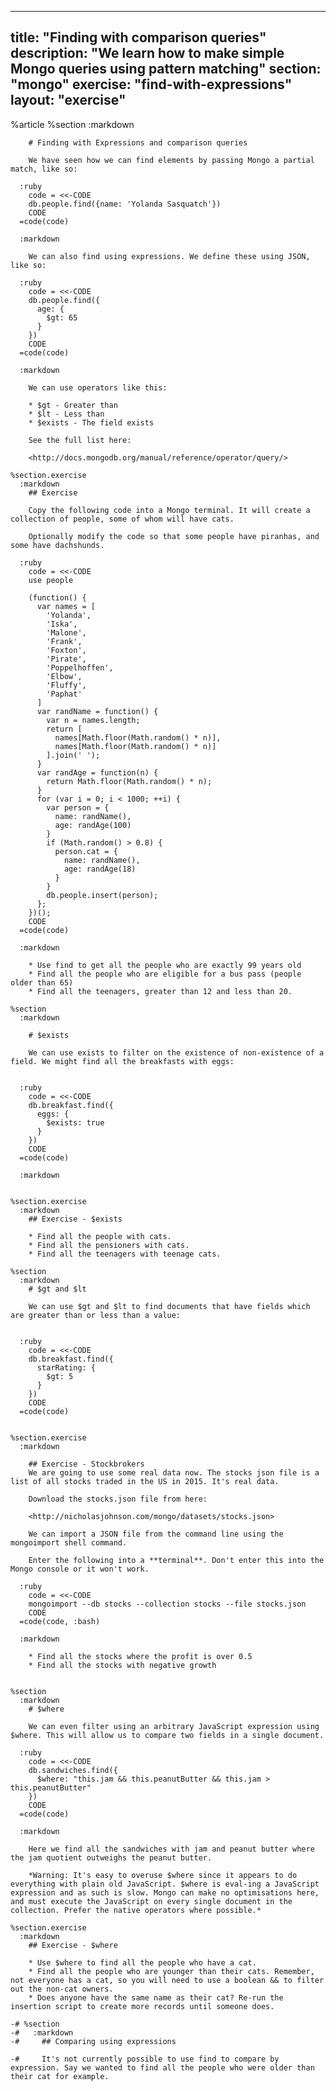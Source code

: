 ---
  title: "Finding with comparison queries"
  description: "We learn how to make simple Mongo queries using pattern matching"
  section: "mongo"
  exercise: "find-with-expressions"
  layout: "exercise"
  ---
  
  %article
    %section
      :markdown
  
        # Finding with Expressions and comparison queries
  
        We have seen how we can find elements by passing Mongo a partial match, like so:
  
      :ruby
        code = <<-CODE
        db.people.find({name: 'Yolanda Sasquatch'})
        CODE
      =code(code)
  
      :markdown
  
        We can also find using expressions. We define these using JSON, like so:
  
      :ruby
        code = <<-CODE
        db.people.find({
          age: {
            $gt: 65
          }
        })
        CODE
      =code(code)
  
      :markdown
  
        We can use operators like this:
  
        * $gt - Greater than
        * $lt - Less than
        * $exists - The field exists
  
        See the full list here:
  
        <http://docs.mongodb.org/manual/reference/operator/query/>
  
    %section.exercise
      :markdown
        ## Exercise
  
        Copy the following code into a Mongo terminal. It will create a collection of people, some of whom will have cats.
  
        Optionally modify the code so that some people have piranhas, and some have dachshunds.
  
      :ruby
        code = <<-CODE
        use people
  
        (function() {
          var names = [
            'Yolanda',
            'Iska',
            'Malone',
            'Frank',
            'Foxton',
            'Pirate',
            'Poppelhoffen',
            'Elbow',
            'Fluffy',
            'Paphat'
          ]
          var randName = function() {
            var n = names.length;
            return [
              names[Math.floor(Math.random() * n)],
              names[Math.floor(Math.random() * n)]
            ].join(' ');
          }
          var randAge = function(n) {
            return Math.floor(Math.random() * n);
          }
          for (var i = 0; i < 1000; ++i) {
            var person = {
              name: randName(),
              age: randAge(100)
            }
            if (Math.random() > 0.8) {
              person.cat = {
                name: randName(),
                age: randAge(18)
              }
            }
            db.people.insert(person);
          };
        })();
        CODE
      =code(code)
  
      :markdown
  
        * Use find to get all the people who are exactly 99 years old
        * Find all the people who are eligible for a bus pass (people older than 65)
        * Find all the teenagers, greater than 12 and less than 20.
  
    %section
      :markdown
  
        # $exists
  
        We can use exists to filter on the existence of non-existence of a field. We might find all the breakfasts with eggs:
  
  
      :ruby
        code = <<-CODE
        db.breakfast.find({
          eggs: {
            $exists: true
          }
        })
        CODE
      =code(code)
  
      :markdown
  
  
    %section.exercise
      :markdown
        ## Exercise - $exists
  
        * Find all the people with cats.
        * Find all the pensioners with cats.
        * Find all the teenagers with teenage cats.
  
    %section
      :markdown
        # $gt and $lt
  
        We can use $gt and $lt to find documents that have fields which are greater than or less than a value:
  
  
      :ruby
        code = <<-CODE
        db.breakfast.find({
          starRating: {
            $gt: 5
          }
        })
        CODE
      =code(code)
  
  
    %section.exercise
      :markdown
  
        ## Exercise - Stockbrokers
        We are going to use some real data now. The stocks json file is a list of all stocks traded in the US in 2015. It's real data.
  
        Download the stocks.json file from here:
  
        <http://nicholasjohnson.com/mongo/datasets/stocks.json>
  
        We can import a JSON file from the command line using the mongoimport shell command.
  
        Enter the following into a **terminal**. Don't enter this into the Mongo console or it won't work.
  
      :ruby
        code = <<-CODE
        mongoimport --db stocks --collection stocks --file stocks.json
        CODE
      =code(code, :bash)
  
      :markdown
  
        * Find all the stocks where the profit is over 0.5
        * Find all the stocks with negative growth
  
  
    %section
      :markdown
        # $where
  
        We can even filter using an arbitrary JavaScript expression using $where. This will allow us to compare two fields in a single document.
  
      :ruby
        code = <<-CODE
        db.sandwiches.find({
          $where: "this.jam && this.peanutButter && this.jam > this.peanutButter"
        })
        CODE
      =code(code)
  
      :markdown
  
        Here we find all the sandwiches with jam and peanut butter where the jam quotient outweighs the peanut butter.
  
        *Warning: It's easy to overuse $where since it appears to do everything with plain old JavaScript. $where is eval-ing a JavaScript expression and as such is slow. Mongo can make no optimisations here, and must execute the JavaScript on every single document in the collection. Prefer the native operators where possible.*
  
    %section.exercise
      :markdown
        ## Exercise - $where
  
        * Use $where to find all the people who have a cat.
        * Find all the people who are younger than their cats. Remember, not everyone has a cat, so you will need to use a boolean && to filter out the non-cat owners.
        * Does anyone have the same name as their cat? Re-run the insertion script to create more records until someone does.
  
    -# %section
    -#   :markdown
    -#     ## Comparing using expressions
  
    -#     It's not currently possible to use find to compare by expression. Say we wanted to find all the people who were older than their cat for example.
  